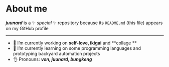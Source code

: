 # About me


***juunard*** is a ✨ _special_ ✨ repository because its `README.md` (this file) appears on my GitHub profile 

---
- 🔭 I’m currently working on **self-love, ikigai** and **collage **
- 🌱 I’m currently learning on some programming languages and prototyping backyard automation projects  
- 👌 Pronouns: ***von, juunard, bungkeng*** 


